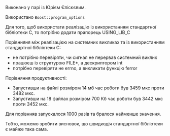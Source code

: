 Виконано у парі із Юрієм Єлісєєвим.

Використано `Boost::program_options`

Для того, щоб використати реалізацію із використанням стандартної бібліотеки С, то потрібно
додати прапорець USING_LIB_C

Порівнняня між реалізацією на системних викликах та із використанням стандартної бібліотеки C:
- не потрібно перевіряти, чи сигнал не перервав системний виклик
- працюєш із структурою FILE*, а дескриптором int
- потрібно перевіряти не errno, а викликати функцію ferror

Порівняння продуктивності:
- Запустивши на файлі розміром 14 мб час роботи був 3459 мкс проти 3482 мкс.
- Запустивши на 18 файлах розміром 700 Кб час роботи був 3442 мкс проти 3452 мкс.

Для порівнняв запускалося 1000 разів та бралося найменше значення. 

Тобто, можемо зробити висновок, що швидкодія стандартної бібліотеки є майже така сама.
